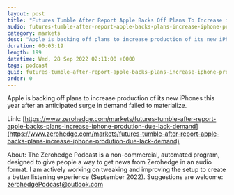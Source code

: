 ```yaml
---
layout: post
title: "Futures Tumble After Report Apple Backs Off Plans To Increase iPhone Production Due To Lack Of Demand"
audio: futures-tumble-after-report-apple-backs-plans-increase-iphone-prodution-due-lack-demand-0
category: markets
desc: "Apple is backing off plans to increase production of its new iPhones this year after an anticipated surge in demand failed to materialize."
duration: 00:03:19
length: 199
datetime: Wed, 28 Sep 2022 02:11:00 +0000
tags: podcast
guid: futures-tumble-after-report-apple-backs-plans-increase-iphone-prodution-due-lack-demand-0
order: 0
---
```

Apple is backing off plans to increase production of its new iPhones this year after an anticipated surge in demand failed to materialize.

Link: [https://www.zerohedge.com/markets/futures-tumble-after-report-apple-backs-plans-increase-iphone-prodution-due-lack-demand](https://www.zerohedge.com/markets/futures-tumble-after-report-apple-backs-plans-increase-iphone-prodution-due-lack-demand)

About: The Zerohedge Podcast is a non-commercial, automated program, designed to give people a way to get news from Zerohedge in an audio format.  I am actively working on tweaking and improving the setup to create a better listening experience (September 2022).  Suggestions are welcome: [zerohedgePodcast@outlook.com](mailto:zerohedgePodcast@outlook.com)
